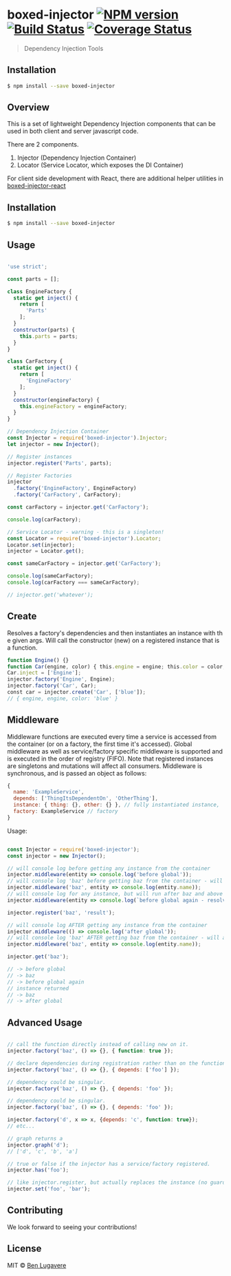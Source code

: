 # boxed-injector [![NPM version][npm-image]][npm-url] [![Build Status][travis-image]][travis-url] [![Coverage Status][coveralls-image]][coveralls-url]

> Dependency Injection Tools

## Installation

```sh
$ npm install --save boxed-injector
```

## Overview

This is a set of lightweight Dependency Injection components that can be used in both client and server javascript code.

There are 2 components. 

1. Injector (Dependency Injection Container)
2. Locator (Service Locator, which exposes the DI Container)

For client side development with React, there are additional helper utilities in [boxed-injector-react](https://github.com/giddyinc/boxed-injector-react)

## Installation 

```sh
$ npm install --save boxed-injector
```

## Usage

```js

'use strict';

const parts = [];

class EngineFactory {
  static get inject() {
    return [
      'Parts'
    ];
  }
  constructor(parts) {
    this.parts = parts;
  }
}

class CarFactory {
  static get inject() {
    return [
      'EngineFactory'
    ];
  }
  constructor(engineFactory) {
    this.engineFactory = engineFactory;
  }
}

// Dependency Injection Container
const Injector = require('boxed-injector').Injector;
let injector = new Injector();

// Register instances
injector.register('Parts', parts);

// Register Factories
injector
  .factory('EngineFactory', EngineFactory)
  .factory('CarFactory', CarFactory);

const carFactory = injector.get('CarFactory');

console.log(carFactory);

// Service Locator - warning - this is a singleton!
const Locator = require('boxed-injector').Locator;
Locator.set(injector);
injector = Locator.get();

const sameCarFactory = injector.get('CarFactory');

console.log(sameCarFactory);
console.log(carFactory === sameCarFactory);

// injector.get('whatever');


```
## Create
Resolves a factory's dependencies and then instantiates an instance with the given args. Will call the constructor (new) on a registered instance that is a function.
```js
function Engine() {}
function Car(engine, color) { this.engine = engine; this.color = color; }
Car.inject = ['Engine'];
injector.factory('Engine', Engine);
injector.factory('Car', Car);
const car = injector.create('Car', ['blue']);
// { engine, engine, color: 'blue' }
```

## Middleware
Middleware functions are executed every time a service is accessed from the container (or on a factory, the first time it's accessed). 
Global middleware as well as service/factory specific middleware is supported and is executed in the order of registry (FIFO).
Note that registered instances are singletons and mutations will affect all consumers.
Middleware is synchronous, and is passed an object as follows:

```js
{
  name: 'ExampleService',
  depends: ['ThingItsDependentOn', 'OtherThing'],
  instance: { thing: {}, other: {} }, // fully instantiated instance,
  factory: ExampleService // factory
}
```

Usage:

```js

const Injector = require('boxed-injector');
const injector = new Injector();

// will console log before getting any instance from the container
injector.middleware(entity => console.log('before global'));
// will console log 'baz' before getting baz from the container - will always run after global above
injector.middleware('baz', entity => console.log(entity.name));
// will console log for any instance, but will run after baz and above global is logged 
injector.middleware(entity => console.log(`before global again - resolving ${entity.name}`));

injector.register('baz', 'result');

// will console log AFTER getting any instance from the container
injector.middleware(() => console.log('after global'));
// will console log 'baz' AFTER getting baz from the container - will always run after global above
injector.middleware('baz', entity => console.log(entity.name));

injector.get('baz');

// -> before global
// -> baz
// -> before global again
// instance returned
// -> baz
// -> after global  

```


## Advanced Usage
```js

// call the function directly instead of calling new on it.
injector.factory('baz', () => {}, { function: true });

// declare dependencies during registration rather than on the function.
injector.factory('baz', () => {}, { depends: ['foo'] });

// dependency could be singular.
injector.factory('baz', () => {}, { depends: 'foo' });

// dependency could be singular.
injector.factory('baz', () => {}, { depends: 'foo' });

injector.factory('d', x => x, {depends: 'c', function: true});
// etc...

// graph returns a 
injector.graph('d');
// ['d', 'c', 'b', 'a']

// true or false if the injector has a service/factory registered.
injector.has('foo');

// like injector.register, but actually replaces the instance (no guard)
injector.set('foo', 'bar');
```

## Contributing
We look forward to seeing your contributions!

## License

MIT © [Ben Lugavere]()


[npm-image]: https://badge.fury.io/js/boxed-injector.svg
[npm-url]: https://npmjs.org/package/boxed-injector
[travis-image]: https://travis-ci.org/giddyinc/boxed-injector.svg?branch=master
[travis-url]: https://travis-ci.org/giddyinc/boxed-injector
[daviddm-image]: https://david-dm.org/giddyinc/boxed-injector.svg?theme=shields.io
[daviddm-url]: https://david-dm.org/giddyinc/boxed-injector
[coveralls-image]: https://coveralls.io/repos/giddyinc/boxed-injector/badge.svg
[coveralls-url]: https://coveralls.io/r/giddyinc/boxed-injector
